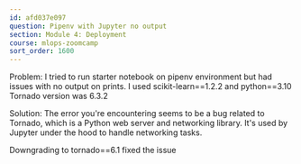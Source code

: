```yaml
---
id: afd037e097
question: Pipenv with Jupyter no output
section: Module 4: Deployment
course: mlops-zoomcamp
sort_order: 1600
---
```


Problem: I tried to run starter notebook on pipenv environment but had issues with no output on prints. 
I used scikit-learn==1.2.2 and python==3.10
Tornado version was 6.3.2

Solution: The error you're encountering seems to be a bug related to Tornado, which is a Python web server and networking library. It's used by Jupyter under the hood to handle networking tasks.

Downgrading to tornado==6.1 fixed the issue

